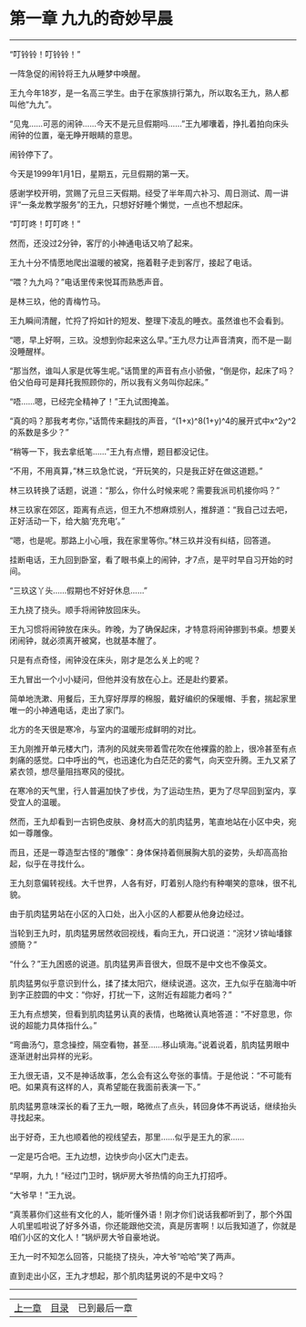 # 第一章 九九的奇妙早晨
**************************************************

“叮铃铃！叮铃铃！”

一阵急促的闹铃将王九从睡梦中唤醒。

王九今年18岁，是一名高三学生。由于在家族排行第九，所以取名王九，熟人都叫他“九九”。

“见鬼……可恶的闹钟……今天不是元旦假期吗……”王九嘟囔着，挣扎着拍向床头闹钟的位置，毫无睁开眼睛的意思。

闹铃停下了。

今天是1999年1月1日，星期五，元旦假期的第一天。

感谢学校开明，赏赐了元旦三天假期。经受了半年周六补习、周日测试、周一讲评“一条龙教学服务”的王九，只想好好睡个懒觉，一点也不想起床。

“叮叮咚！叮叮咚！”

然而，还没过2分钟，客厅的小神通电话又响了起来。

王九十分不情愿地爬出温暖的被窝，拖着鞋子走到客厅，接起了电话。

“喂？九九吗？”电话里传来悦耳而熟悉声音。

是林三玖，他的青梅竹马。

王九瞬间清醒，忙捋了捋如针的短发、整理下凌乱的睡衣。虽然谁也不会看到。

“嗯，早上好啊，三玖。没想到你起来这么早。”王九尽力让声音清爽，而不是一副没睡醒样。

“那当然，谁叫人家是优等生呢。”话筒里的声音有点小骄傲，“倒是你，起床了吗？伯父伯母可是拜托我照顾你的，所以我有义务叫你起床。”

“唔……嗯，已经完全精神了！”王九试图掩盖。

“真的吗？那我考考你，”话筒传来翻找的声音，“(1+x)^8(1+y)^4的展开式中x^2y^2的系数是多少？”

“稍等一下，我去拿纸笔……”王九有点懵，题目都没记住。

“不用，不用真算，”林三玖急忙说，“开玩笑的，只是我正好在做这道题。”

林三玖转换了话题，说道：“那么，你什么时候来呢？需要我派司机接你吗？”

林三玖家在郊区，距离有点远，但王九不想麻烦别人，推辞道：“我自己过去吧，正好活动一下，给大脑‘充充电’。”

“嗯，也是呢。那路上小心哦，我在家里等你。”林三玖并没有纠结，回答道。

挂断电话，王九回到卧室，看了眼书桌上的闹钟，才7点，是平时早自习开始的时间。

“三玖这丫头……假期也不好好休息……”

王九挠了挠头。顺手将闹钟放回床头。

王九习惯将闹钟放在床头。昨晚，为了确保起床，才特意将闹钟挪到书桌。想要关闭闹钟，就必须离开被窝，也就基本醒了。

只是有点奇怪，闹钟没在床头，刚才是怎么关上的呢？

王九冒出一个小小疑问，但他并没有放在心上。还是赴约要紧。

简单地洗漱、用餐后，王九穿好厚厚的棉服，戴好编织的保暖帽、手套，揣起家里唯一的小神通电话，走出了家门。

北方的冬天很是寒冷，与室内的温暖形成鲜明的对比。

王九刚推开单元楼大门，清冽的风就夹带着雪花吹在他裸露的脸上，很冷甚至有点刺痛的感觉。口中呼出的气，也迅速化为白茫茫的雾气，向天空升腾。王九又紧了紧衣领，想尽量阻挡寒风的侵扰。

在寒冷的天气里，行人普遍加快了步伐，为了运动生热，更为了尽早回到室内，享受宜人的温暖。

然而，王九却看到一古铜色皮肤、身材高大的肌肉猛男，笔直地站在小区中央，宛如一尊雕像。

而且，还是一尊造型古怪的“雕像”：身体保持着侧展胸大肌的姿势，头却高高抬起，似乎在寻找什么。

王九刻意偏转视线。大千世界，人各有好，盯着别人隐约有种嘲笑的意味，很不礼貌。

由于肌肉猛男站在小区的入口处，出入小区的人都要从他身边经过。

当轮到王九时，肌肉猛男居然收回视线，看向王九，开口说道：“浣犲ソ锛屾墦鎵颁簡？”

“什么？”王九困惑的说道。肌肉猛男声音很大，但既不是中文也不像英文。

肌肉猛男似乎意识到什么，揉了揉太阳穴，继续说道。这次，王九似乎在脑海中听到字正腔圆的中文：“你好，打扰一下，这附近有超能力者吗？”

王九有点想笑，但看到肌肉猛男认真的表情，也略微认真地答道：“不好意思，你说的超能力具体指什么。”

“弯曲汤勺，意念操控，隔空看物，甚至……移山填海。”说着说着，肌肉猛男眼中逐渐迸射出异样的光彩。

王九很无语，又不是神话故事，怎么会有这么夸张的事情。于是他说：“不可能有吧。如果真有这样的人，真希望能在我面前表演一下。”

肌肉猛男意味深长的看了王九一眼，略微点了点头，转回身体不再说话，继续抬头寻找起来。

出于好奇，王九也顺着他的视线望去，那里……似乎是王九的家……

一定是巧合吧。王九边想，边快步向小区大门走去。

“早啊，九九！”经过门卫时，锅炉房大爷热情的向王九打招呼。

“大爷早！”王九说。

“真羡慕你们这些有文化的人，能听懂外语！刚才你们说话我都听到了，那个外国人叽里呱啦说了好多外语，你还能跟他交流，真是厉害啊！以后我知道了，你就是咱们小区的文化人！”锅炉房大爷自豪地说。

王九一时不知怎么回答，只能挠了挠头，冲大爷“哈哈”笑了两声。

直到走出小区，王九才想起，那个肌肉猛男说的不是中文吗？


**************************************************
| | | |
|-|-|-|
|[上一章](000)|[目录](../index)|已到最后一章|
